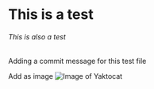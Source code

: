 # This is a test
###### This is also a test

Adding a commit message for this test file

Add as image
![Image of Yaktocat](https://octodex.github.com/images/yaktocat.png)
